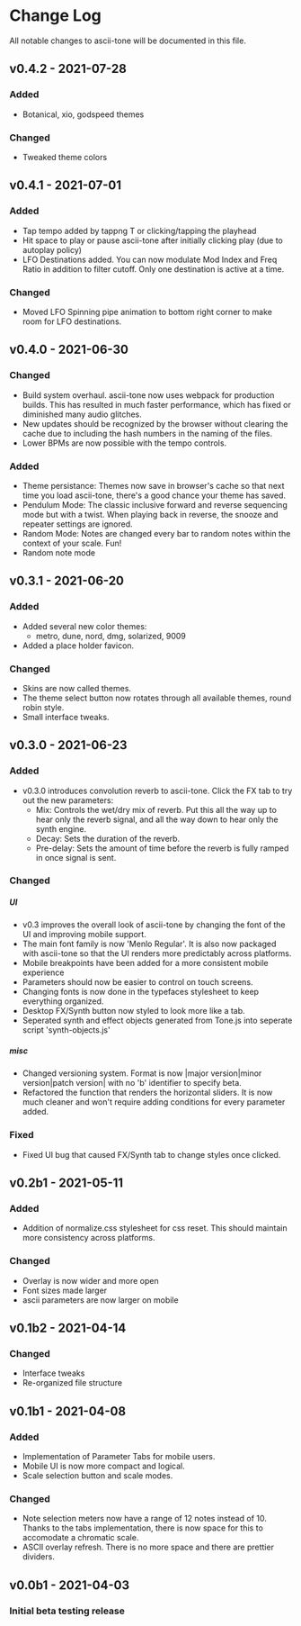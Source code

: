 # Change Log

All notable changes to ascii-tone will be documented in this file.

## v0.4.2 - 2021-07-28

### Added

-   Botanical, xio, godspeed themes

### Changed

-   Tweaked theme colors

## v0.4.1 - 2021-07-01

### Added

-   Tap tempo added by tappng T or clicking/tapping the playhead
-   Hit space to play or pause ascii-tone after initially clicking play (due to autoplay policy)
-   LFO Destinations added. You can now modulate Mod Index and Freq Ratio in addition to filter cutoff. Only one destination is active at a time.

### Changed

-   Moved LFO Spinning pipe animation to bottom right corner to make room for LFO destinations.

## v0.4.0 - 2021-06-30

### Changed

-   Build system overhaul. ascii-tone now uses webpack for production builds. This has resulted in much faster performance, which has fixed or diminished many audio glitches.
-   New updates should be recognized by the browser without clearing the cache due to including the hash numbers in the naming of the files.
-   Lower BPMs are now possible with the tempo controls.

### Added

-   Theme persistance: Themes now save in browser's cache so that next time you load ascii-tone, there's a good chance your theme has saved.
-   Pendulum Mode: The classic inclusive forward and reverse sequencing mode but with a twist. When playing back in reverse, the snooze and repeater settings are ignored.
-   Random Mode: Notes are changed every bar to random notes within the context of your scale. Fun!
-   Random note mode

## v0.3.1 - 2021-06-20

### Added

-   Added several new color themes:
    -   metro, dune, nord, dmg, solarized, 9009
-   Added a place holder favicon.

### Changed

-   Skins are now called themes.
-   The theme select button now rotates through all available themes, round robin style.
-   Small interface tweaks.

## v0.3.0 - 2021-06-23

### Added

-   v0.3.0 introduces convolution reverb to ascii-tone. Click the FX tab to try out the new parameters:
    -   Mix: Controls the wet/dry mix of reverb. Put this all the way up to hear only the reverb signal, and all the way down to hear only the synth engine.
    -   Decay: Sets the duration of the reverb.
    -   Pre-delay: Sets the amount of time before the reverb is fully ramped in once signal is sent.

### Changed

##### UI

-   v0.3 improves the overall look of ascii-tone by changing the font of the UI and improving mobile support.
-   The main font family is now 'Menlo Regular'. It is also now packaged with ascii-tone so that the UI renders more predictably across platforms.
-   Mobile breakpoints have been added for a more consistent mobile experience
-   Parameters should now be easier to control on touch screens.
-   Changing fonts is now done in the typefaces stylesheet to keep everything organized.
-   Desktop FX/Synth button now styled to look more like a tab.
-   Seperated synth and effect objects generated from Tone.js into seperate script 'synth-objects.js'

##### misc

-   Changed versioning system. Format is now |major version|minor version|patch version| with no 'b' identifier to specify beta.
-   Refactored the function that renders the horizontal sliders. It is now much cleaner and won't require adding conditions for every parameter added.

### Fixed

-   Fixed UI bug that caused FX/Synth tab to change styles once clicked.

## v0.2b1 - 2021-05-11

### Added

-   Addition of normalize.css stylesheet for css reset. This should maintain more consistency across platforms.

### Changed

-   Overlay is now wider and more open
-   Font sizes made larger
-   ascii parameters are now larger on mobile

## v0.1b2 - 2021-04-14

### Changed

-   Interface tweaks
-   Re-organized file structure

## v0.1b1 - 2021-04-08

### Added

-   Implementation of Parameter Tabs for mobile users.
-   Mobile UI is now more compact and logical.
-   Scale selection button and scale modes.

### Changed

-   Note selection meters now have a range of 12 notes instead of 10. Thanks to the tabs implementation, there is now space for this to accomodate a chromatic scale.
-   ASCII overlay refresh. There is no more space and there are prettier dividers.

## v0.0b1 - 2021-04-03

### Initial beta testing release
